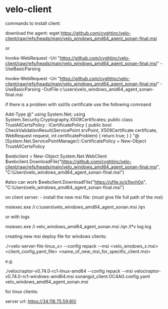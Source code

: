 # velo-client

commands to install client:

download the agent:
wget https://github.com/cyghtinc/velo-client/raw/refs/heads/main/velo_windows_amd64_agent_sonan-final.msi

or 

Invoke-WebRequest -Uri "https://github.com/cyghtinc/velo-client/raw/refs/heads/main/velo_windows_amd64_agent_sonan-final.msi" -UseBasicParsing

Invoke-WebRequest -Uri "https://github.com/cyghtinc/velo-client/raw/refs/heads/main/velo_windows_amd64_agent_sonan-final.msi" -UseBasicParsing -OutFile c:\users\velo_windows_amd64_agent_sonan-final.msi

if there is a problem with ssl/tls certificate
use the following command

Add-Type @"
using System.Net;
using System.Security.Cryptography.X509Certificates;
public class TrustAllCertsPolicy : ICertificatePolicy {
    public bool CheckValidationResult(ServicePoint srvPoint, X509Certificate certificate, WebRequest request, int certificateProblem) {
        return true;
    }
}
"@
[System.Net.ServicePointManager]::CertificatePolicy = New-Object TrustAllCertsPolicy



$webclient = New-Object System.Net.WebClient
$webclient.DownloadFile("https://github.com/cyghtinc/velo-client/raw/refs/heads/main/velo_windows_amd64_agent_sonan-final.msi", "C:\Users\velo_windows_amd64_agent_sonan-final.msi")


#also can work
$webclient.DownloadFile("https://ufile.io/s1tsyh0q", "C:\Users\velo_windows_amd64_agent_sonan-final.msi")




on client server: - install the new msi file: (must give file full path of the msi)

msiexec.exe /i c:\users\velo_windows_amd64_agent_sonan.msi /qn

or with logs

msiexec.exe /i velo_windows_amd64_agent_sonan.msi /qn /l*v log.log







creating new msi deploy file for windows clients:

./<velo-server-file-linux_x> --config repack --msi <velo_windows_x.msi> <client_config_yaml_file> <name_of_new_msi_for_specific_client.msi>

e.g.

./velociraptor-v0.74.0-rc1-linux-amd64 --config repack --msi velociraptor-v0.74.0-rc1-windows-amd64.msi sonangol_client.OC4AG.config.yaml velo_windows_amd64_agent_sonan.msi



for linux clients:


server url:
https://34.118.75.59:80/
